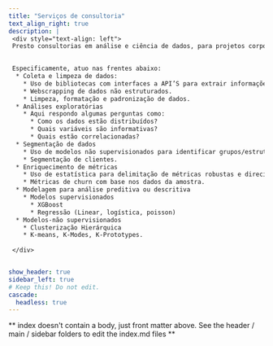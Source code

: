 ```yaml
---
title: "Serviços de consultoria"
text_align_right: true
description: |
 <div style="text-align: left">  
 Presto consultorias em análise e ciência de dados, para projetos corporativos ou acadêmicos. Parte do que faço pode ser conferido em minha sessão de projetos, embora eu não consiga atualizar este portfolio com tudo que tenho feito, devido ao tempo.<p> Minhas maiores especialidades giram em torno das análises Ad Hoc, formulação ou reformulação de perguntas e implementação de modelos. <p>Prezo pelo princípio da parcimônia, atingindo objetivos sempre com o menor número de passos possível. Muitas vezes, a resolução de questões analíticas pode ser feita revisitando uma análise exploratória ou com modelos simples. Outras vezes a questão pode apenas ser reformular o desenho experimental ou a estrutura/coleta de dados. Por fim, problemas complexos podem exigir também soluções complexas.

 
 Especificamente, atuo nas frentes abaixo:
  * Coleta e limpeza de dados:
    * Uso de bibliotecas com interfaces a API’S para extrair informações de bases dados de maneira programática.
    * Webscrapping de dados não estruturados.
    * Limpeza, formatação e padronização de dados.
  * Análises exploratórias
    * Aqui respondo algumas perguntas como:
      * Como os dados estão distribuídos?
      * Quais variáveis são informativas?
      * Quais estão correlacionadas?
  * Segmentação de dados
    * Uso de modelos não supervisionados para identificar grupos/estruturas.
    * Segmentação de clientes.
  * Enriquecimento de métricas
    * Uso de estatística para delimitação de métricas robustas e direcionadas por dados.
    * Métricas de churn com base nos dados da amostra.
  * Modelagem para análise preditiva ou descritiva
    * Modelos supervisionados 
      * XGBoost
      * Regressão (Linear, logística, poisson)
  * Modelos-não supervisionados
    * Clusterização Hierárquica
    * K-means, K-Modes, K-Prototypes.
 
 </div>


show_header: true
sidebar_left: true
# Keep this! Do not edit.
cascade:
  headless: true
---
```


** index doesn't contain a body, just front matter above.
See the header / main / sidebar folders to edit the index.md files **
